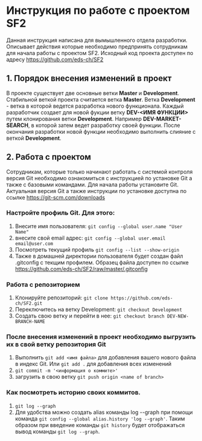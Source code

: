 # Инструкция по работе с проектом SF2

Данная инструкция написана для вымышленного отдела разработки. Описывает действия которые необходимо предпринять сотрудникам для начала работы с проектом SF2. Исходный код проекта доступен по адресу https://github.com/eds-ch/SF2

## 1. Порядок внесения изменений в проект

В проекте существует две основные ветки **Master** и **Development**. Cтабильной веткой проекта считается ветка **Master**. Ветка **Development** - ветка в которой ведется разработка нового функционала. Каждый разработчик создает для новой фукции ветку **DEV-<ИМЯ ФУНКЦИИ>** путем клонирования ветки **Development**. Например **DEV-MARKET-SEARCH**, в которой затем ведет разработку своей функции. После окончания разработки новой функции необходимо выполнить слияние с веткой **Development**. 

## 2. Работа с проектом

Сотрудникам, которые только начинают работать с системой контроля версия Git необходимо ознакомиться с инструкцией по установке Git а также с базовыми командами. Для начала работы установите Git. Актуальная версия Git а также инструкции по установке доступна по ссылке https://git-scm.com/downloads

### Настройте профиль Git. Для этого:
1) Внесите имя пользователя: `git config --global user.name "User Name"`
2) внесите свой email адрес: `git config --global user.email email@user.com`
3) Посмотреть текущий профиль `git config --list --show-origin`
4) Также в домашней директории пользователя будет создан файл .gitconfig с текщим профилем. Образец файла доступен по ссылке https://github.com/eds-ch/SF2/raw/master/.gitconfig

### Работа с репозиторием
1) Клонируйте репозиторий: `git clone https://github.com/eds-ch/SF2.git` 
2) Переключитесь на ветку Development: `git checkout Development`
3) Создать свою ветку и перейти в нее: `git checkout branch DEV-NEW-BRANCH-NAME`

### После внесения изменений в проект необходимо выгрузить их в свой ветку репозитория Git
1) Выполнить `git add <имя файла>` для добавления вашего нового файла в индекс Git. Или `git add .` для добавления всех изменений
2) `git commit -m '<информация о коммите>'`
3) загрузить в свою ветку `git push origin <name of branch>`

### Как посмотреть историю своих коммитов.
 1) `git log --graph`
 2) Для удобства можно создать alias команды log --graph при помощи команда `git config --global alias.history 'log --graph'`. Таким образом при введение команды `git history` будет отображаться вывод команды `git log --graph`.

